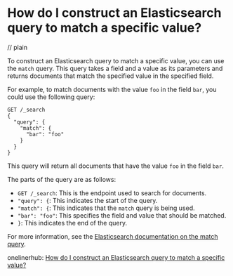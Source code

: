 # How do I construct an Elasticsearch query to match a specific value?
// plain

To construct an Elasticsearch query to match a specific value, you can use the `match` query. This query takes a field and a value as its parameters and returns documents that match the specified value in the specified field.

For example, to match documents with the value `foo` in the field `bar`, you could use the following query:

```
GET /_search
{
  "query": {
    "match": {
      "bar": "foo"
    }
  }
}
```

This query will return all documents that have the value `foo` in the field `bar`.

The parts of the query are as follows:

- `GET /_search`: This is the endpoint used to search for documents.
- `"query": {`: This indicates the start of the query.
- `"match": {`: This indicates that the `match` query is being used.
- `"bar": "foo"`: This specifies the field and value that should be matched.
- `}`: This indicates the end of the query.

For more information, see the [Elasticsearch documentation on the match query](https://www.elastic.co/guide/en/elasticsearch/reference/current/query-dsl-match-query.html).

onelinerhub: [How do I construct an Elasticsearch query to match a specific value?](https://onelinerhub.com/elasticsearch/how-do-i-construct-an-elasticsearch-query-to-match-a-specific-value)